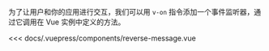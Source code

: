 <demo-box title="处理用户输入">

为了让用户和你的应用进行交互，我们可以用 `v-on` 指令添加一个事件监听器，通过它调用在 Vue 实例中定义的方法。

<reverse-message slot="demo" />

<div slot="code">

<<< docs/.vuepress/components/reverse-message.vue

</div>

</demo-box>
